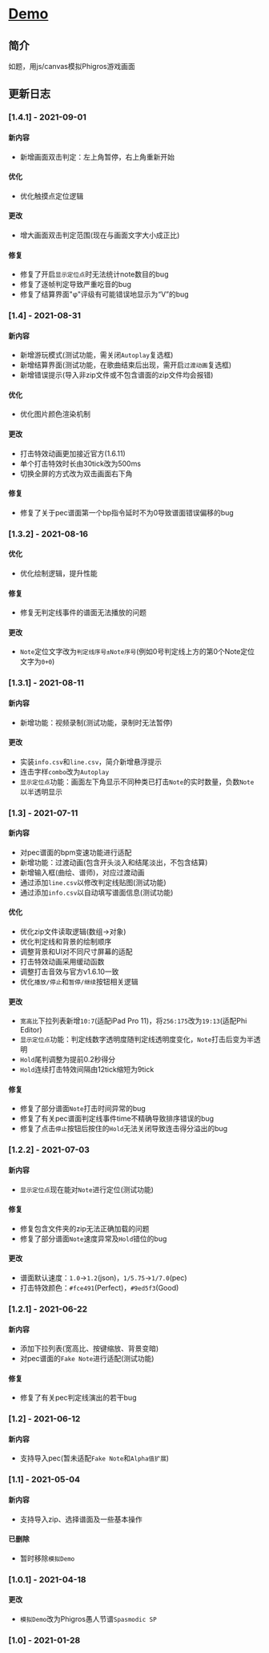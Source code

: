 # [Demo](https://lch&#122;h&#51;473.github.io/canvas/phi/index "Phigros模拟器")

## 简介

如题，用js/canvas模拟Phigros游戏画面

## 更新日志

### [1.4.1] - 2021-09-01

#### 新内容

* 新增画面双击判定：左上角暂停，右上角重新开始

#### 优化

* 优化触摸点定位逻辑

#### 更改

* 增大画面双击判定范围(现在与画面文字大小成正比)

#### 修复

* 修复了开启`显示定位点`时无法统计note数目的bug
* 修复了逐帧判定导致严重吃音的bug
* 修复了结算界面"φ"评级有可能错误地显示为“V”的bug

### [1.4] - 2021-08-31

#### 新内容

* 新增游玩模式(测试功能，需关闭`Autoplay`复选框)
* 新增结算界面(测试功能，在歌曲结束后出现，需开启`过渡动画`复选框)
* 新增错误提示(导入非zip文件或不包含谱面的zip文件均会报错)

#### 优化

* 优化图片颜色渲染机制

#### 更改

* 打击特效动画更加接近官方(1.6.11)
* 单个打击特效时长由30tick改为500ms
* 切换全屏的方式改为双击画面右下角

#### 修复

* 修复了关于pec谱面第一个bp指令延时不为0导致谱面错误偏移的bug

### [1.3.2] - 2021-08-16

#### 优化

* 优化绘制逻辑，提升性能

#### 修复

* 修复无判定线事件的谱面无法播放的问题

#### 更改

* `Note`定位文字改为`判定线序号±Note序号`(例如0号判定线上方的第0个Note定位文字为`0+0`)

### [1.3.1] - 2021-08-11

#### 新内容

* 新增功能：视频录制(测试功能，录制时无法暂停)

#### 更改

* 实装`info.csv`和`line.csv`，简介新增悬浮提示
* 连击字样`combo`改为`Autoplay`
* `显示定位点`功能：画面左下角显示不同种类已打击`Note`的实时数量，负数`Note`以半透明显示

### [1.3] - 2021-07-11

#### 新内容

* 对pec谱面的bpm变速功能进行适配
* 新增功能：过渡动画(包含开头淡入和结尾淡出，不包含结算)
* 新增输入框(曲绘、谱师)，对应过渡动画
* 通过添加`line.csv`以修改判定线贴图(测试功能)
* 通过添加`info.csv`以自动填写谱面信息(测试功能)

#### 优化

* 优化zip文件读取逻辑(数组→对象)
* 优化判定线和背景的绘制顺序
* 调整背景和UI对不同尺寸屏幕的适配
* 打击特效动画采用缓动函数
* 调整打击音效与官方v1.6.10一致
* 优化`播放/停止`和`暂停/继续`按钮相关逻辑

#### 更改

* `宽高比`下拉列表新增`10:7`(适配iPad Pro 11)，将`256:175`改为`19:13`(适配Phi Editor)
* `显示定位点`功能：判定线数字透明度随判定线透明度变化，`Note`打击后变为半透明
* `Hold`尾判调整为提前0.2秒得分
* `Hold`连续打击特效间隔由12tick缩短为9tick

#### 修复

* 修复了部分谱面`Note`打击时间异常的bug
* 修复了有关pec谱面判定线事件time不精确导致排序错误的bug
* 修复了点击`停止`按钮后按住的`Hold`无法关闭导致连击得分溢出的bug

### [1.2.2] - 2021-07-03

#### 新内容

* `显示定位点`现在能对`Note`进行定位(测试功能)

#### 修复

* 修复包含文件夹的zip无法正确加载的问题
* 修复了部分谱面`Note`速度异常及`Hold`错位的bug

#### 更改

* 谱面默认速度：`1.0`→`1.2`(json)，`1/5.75`→`1/7.0`(pec)
* 打击特效颜色：`#fce491`(Perfect)，`#9ed5f3`(Good)

### [1.2.1] - 2021-06-22

#### 新内容

* 添加下拉列表(宽高比、按键缩放、背景变暗)
* 对pec谱面的`Fake Note`进行适配(测试功能)

#### 修复

* 修复了有关pec判定线演出的若干bug

### [1.2] - 2021-06-12

#### 新内容

* 支持导入pec(暂未适配`Fake Note`和`Alpha值扩展`)

### [1.1] - 2021-05-04

#### 新内容

* 支持导入zip、选择谱面及一些基本操作

#### 已删除

* 暂时移除`模拟Demo`

### [1.0.1] - 2021-04-18

#### 更改

* `模拟Demo`改为Phigros愚人节谱`Spasmodic SP`

### [1.0] - 2021-01-28
